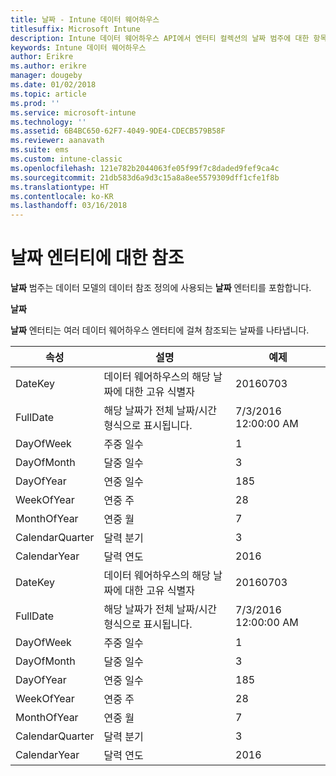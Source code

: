 ```yaml
---
title: 날짜 - Intune 데이터 웨어하우스
titlesuffix: Microsoft Intune
description: Intune 데이터 웨어하우스 API에서 엔터티 컬렉션의 날짜 범주에 대한 항목을 참조하세요.
keywords: Intune 데이터 웨어하우스
author: Erikre
ms.author: erikre
manager: dougeby
ms.date: 01/02/2018
ms.topic: article
ms.prod: ''
ms.service: microsoft-intune
ms.technology: ''
ms.assetid: 6B4BC650-62F7-4049-9DE4-CDECB579B58F
ms.reviewer: aanavath
ms.suite: ems
ms.custom: intune-classic
ms.openlocfilehash: 121e782b2044063fe05f99f7c8daded9fef9ca4c
ms.sourcegitcommit: 21db583d6a9d3c15a8a8ee5579309dff1cfe1f8b
ms.translationtype: HT
ms.contentlocale: ko-KR
ms.lasthandoff: 03/16/2018
---
```

# <a name="reference-for-date-entity"></a>날짜 엔터티에 대한 참조

**날짜** 범주는 데이터 모델의 데이터 참조 정의에 사용되는 **날짜** 엔터티를 포함합니다.

**날짜**

**날짜** 엔터티는 여러 데이터 웨어하우스 엔터티에 걸쳐 참조되는 날짜를 나타냅니다.

| 속성  | 설명 | 예제 |
|---------|------------|--------|
| DateKey | 데이터 웨어하우스의 해당 날짜에 대한 고유 식별자 | 20160703 |
| FullDate | 해당 날짜가 전체 날짜/시간 형식으로 표시됩니다. | 7/3/2016 12:00:00 AM |
| DayOfWeek | 주중 일수 | 1 |
| DayOfMonth | 달중 일수 | 3 |
| DayOfYear | 연중 일수 | 185 |
| WeekOfYear | 연중 주 | 28 |
| MonthOfYear | 연중 월 | 7 |
| CalendarQuarter | 달력 분기 | 3 |
| CalendarYear | 달력 연도 | 2016 |
| DateKey | 데이터 웨어하우스의 해당 날짜에 대한 고유 식별자 | 20160703 |
| FullDate | 해당 날짜가 전체 날짜/시간 형식으로 표시됩니다. | 7/3/2016 12:00:00 AM |
| DayOfWeek | 주중 일수 | 1 |
| DayOfMonth | 달중 일수 | 3 |
| DayOfYear | 연중 일수 | 185 |
| WeekOfYear | 연중 주 | 28 |
| MonthOfYear | 연중 월 | 7 |
| CalendarQuarter | 달력 분기 | 3 |
| CalendarYear | 달력 연도 | 2016 |
